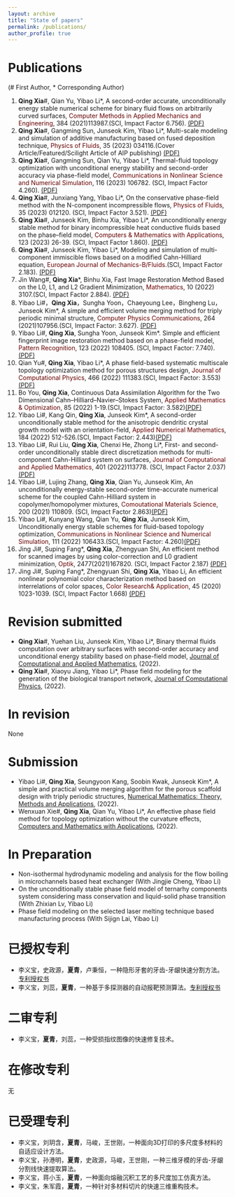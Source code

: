 ```yaml
---
layout: archive
title: "State of papers"
permalink: /publications/
author_profile: true
---
```


Publications
=======
(# First Author, * Corresponding Author)
1. **Qing Xia**#, Qian Yu, Yibao Li*, A second-order accurate, unconditionally energy stable numerical scheme for binary fluid flows on arbitrarily curved surfaces,  <font color="#660000">Computer Methods in Applied Mechanics and Engineering</font>, 384 (2021)113987.(SCI, Impact Factor 6.756). [(PDF)](https://riedel12315.github.io/qingxia.github.io/files/paper3.pdf)
2. **Qing Xia**#, Gangming Sun, Junseok Kim, Yibao Li*, Multi-scale modeling and simulation of additive manufacturing based on fused deposition technique, <font color="#660000">Physics of Fluids</font>, 35 (2023) 034116.(Cover Article/Featured/Scilight Article of AIP publishing) [(PDF)](https://riedel12315.github.io/qingxia.github.io/files/paper17.pdf)
3. **Qing Xia**#, Gangming Sun, Qian Yu, Yibao Li*, Thermal-fluid topology optimization with unconditional energy stability and second-order accuracy via phase-field model, <font color="#660000">Communications in Nonlinear Science and Numerical Simulation</font>, 116 (2023) 106782. (SCI, Impact Factor 4.260). [(PDF)](https://riedel12315.github.io/qingxia.github.io/files/paper12.pdf)
4. **Qing Xia**#, Junxiang Yang, Yibao Li*, On the conservative phase-field method with the N-component incompressible flows, <font color="#660000">Physics of Fluids</font>, 35 (2023) 012120. (SCI, Impact Factor 3.521). [(PDF)](https://riedel12315.github.io/qingxia.github.io/files/paper16.pdf)
5. **Qing Xia**#, Junseok Kim, Binhu Xia, Yibao Li*, An unconditionally energy stable method for binary incompressible heat conductive fluids based on the phase–field model, <font color="#660000">Computers & Mathematics with Applications</font>, 123 (2023) 26-39. (SCI, Impact Factor 1.860). [(PDF)](https://riedel12315.github.io/qingxia.github.io/files/paper13.pdf)
6. **Qing Xia**#, Junseok Kim, Yibao Li*, Modeling and simulation of multi-component immiscible flows based on a modified Cahn-Hilliard equation, <font color="#660000">European Journal of Mechanics-B/Fluids</font>.(SCI, Impact Factor 2.183). [(PDF)](https://riedel12315.github.io/qingxia.github.io/files/paper10.pdf)
7. Jin Wang#, **Qing Xia***, Binhu Xia, Fast Image Restoration Method Based on the L0, L1, and L2 Gradient Minimization, <font color="#660000">Mathematics</font>, 10 (2022) 3107.(SCI, Impact Factor 2.884). [(PDF)](https://riedel12315.github.io/qingxia.github.io/files/paper14.pdf)
8. Yibao Li#，**Qing Xia**，Sungha Yoon，Chaeyoung Lee，Bingheng Lu，Junseok Kim*, A simple and efficient volume merging method for triply periodic minimal structure,   <font color="#660000">Computer Physics Communications</font>, 264  (2021)107956.(SCI, Impact Factor: 3.627). [(PDF)](https://riedel12315.github.io/qingxia.github.io/files/paper2.pdf) 
9. Yibao Li#, **Qing Xia**, Sungha Yoon, Junseok Kim*. Simple and efficient fingerprint image restoration method based on a phase-field model,  <font color="#660000">Pattern Recognition</font>, 123 (2022) 108405.  (SCI, Impact Factor: 7.740). [(PDF)](https://riedel12315.github.io/qingxia.github.io/files/paper7.pdf)
10. Qian Yu#, **Qing Xia**, Yibao Li*, A phase field-based systematic multiscale topology optimization method for porous structures design, <font color="#660000">Journal of Computational Physics</font>, 466 (2022) 111383.(SCI, Impact Factor: 3.553)[(PDF)](https://riedel12315.github.io/qingxia.github.io/files/paper11.pdf)
11. Bo You, **Qing Xia**, Continuous Data Assimilation Algorithm for the Two Dimensional Cahn–Hilliard–Navier–Stokes System, <font color="#660000">Applied Mathematics & Optimization</font>, 85 (2022) 1-19.(SCI, Impact Factor: 3.582)[(PDF)](https://riedel12315.github.io/qingxia.github.io/files/paper9.pdf)
12. Yibao Li#, Kang Qin, **Qing Xia**, Junseok Kim*, A second-order unconditionally stable method for the anisotropic dendritic crystal growth model with an orientation-field, <font color="#660000">Applied Numerical Mathematics</font>, 184 (2022) 512-526.(SCI, Impact Factor: 2.443)[(PDF)](https://riedel12315.github.io/qingxia.github.io/files/paper15.pdf)
13. Yibao Li#, Rui Liu, **Qing Xia**, Chenxi He, Zhong Li*, First- and second-order unconditionally stable direct discretization methods for multi-component Cahn-Hilliard system on surfaces, <font color="#660000">Journal of Computational and Applied Mathematics</font>, 401  (2022)113778.   (SCI, Impact Factor 2.037)[(PDF)](https://riedel12315.github.io/qingxia.github.io/files/paper4.pdf)
14. Yibao Li#, Lujing Zhang, **Qing Xia**, Qian Yu, Junseok Kim, An unconditionally energy-stable second-order time-accurate numerical scheme for the coupled Cahn-Hilliard system in copolymer/homopolymer mixtures, <font color="#660000">Comoutational Materials Science</font>,  200 (2021) 110809.  (SCI, Impact Factor 2.863)[(PDF)](https://riedel12315.github.io/qingxia.github.io/files/paper6.pdf) 
15. Yibao Li#, Kunyang Wang, Qian Yu, **Qing Xia**, Junseok Kim, Unconditionally energy stable schemes for fluid-based topology optimization, <font color="#660000">Communications in Nonlinear Science and Numerical Simulation</font>, 111 (2022) 106433.(SCI, Impact Factor: 4.260)[(PDF)](https://riedel12315.github.io/qingxia.github.io/files/paper8.pdf)
16. Jing Ji#, Suping Fang*, **Qing Xia**, Zhengyuan Shi, An efficient method for scanned images by using color-correction and L0 gradient minimization, <font color="#660000">Optik</font>, 2477(2021)167820. (SCI, Impact Factor 2.187) [(PDF)](https://riedel12315.github.io/qingxia.github.io/files/paper5.pdf)
17. Jing Ji#, Suping Fang*, Zhengyuan Shi, **Qing Xia**, Yibao Li, An efficient nonlinear polynomial color characterization method based on interrelations of color spaces, <font color="#660000">Color Research& Application</font>, 45 (2020) 1023-1039. (SCI, Impact Factor 1.668)  [(PDF)](https://riedel12315.github.io/qingxia.github.io/files/paper1.pdf)

Revision submitted
======
+ **Qing Xia**#, Yuehan Liu, Junseok Kim, Yibao Li*, Binary thermal fluids computation over arbitrary surfaces with second-order accuracy and unconditional energy stability based on phase-field model, [Journal of Computational and Applied Mathematics](https://www.editorialmanager.com/elscam/default2.aspx), (2022).
+ **Qing Xia**#, Xiaoyu Jiang, Yibao Li*, Phase field modeling for the generation of the biological transport network, [Journal of Computational Physics](https://www.editorialmanager.com/jcomp/default2.aspx), (2022).

In revision
======
None

Submission
=====
+ Yibao Li#, **Qing Xia**, Seungyoon Kang, Soobin Kwak, Junseok Kim*, A simple and practical volume merging algorithm for the porous scaffold design with triply periodic structures,  [Numerical Mathematics: Theory, Methods and Applications](https://www.global-sci.org/nmtma), (2022).
+ Wenxuan Xie#, **Qing Xia**, Qian Yu, Yibao Li*, An effective phase field method for topology optimization without the curvature effects, [Computers and Mathematics with Applications](https://www.editorialmanager.com/camwa/default2.aspx), (2022).

In Preparation
=====
+ Non-isothermal hydrodynamic modeling and analysis for the flow  boiling in microchannels based heat exchanger (With Jingjie Cheng, Yibao Li)
+ On the unconditionally stable phase field model of ternarhy components system considering mass conservation and liquid-solid phase transition (With Zhixian Lv, Yibao Li)
+ Phase field modeling on the selected laser melting technique based manufacturing process (With Sijign Lai, Yibao Li)
  
已授权专利
======
+ 李义宝，史政源，**夏青**，卢秉恒，一种隐形牙套的牙齿-牙龈快速分割方法。[专利授权书](https://riedel12315.github.io/qingxia.github.io/files/patent1.pdf)
+ 李义宝，刘蕊，**夏青**，一种基于多探测器的自动报靶预测算法。[专利授权书](https://riedel12315.github.io/qingxia.github.io/files/patent2.pdf)

二审专利
======
+ 李义宝，**夏青**，刘蕊，一种受损指纹图像的快速修复技术。

在修改专利
======
无

已受理专利
======
+ 李义宝，刘玥含，**夏青**，马峻，王世刚，一种面向3D打印的多尺度多材料的自适应设计方法。
+ 李义宝，孙港明，**夏青**，史政源，马峻，王世刚，一种三维牙模的牙齿-牙龈分割线快速提取算法。
+ 李义宝，蒋小玉，**夏青**，一种面向熔融沉积工艺的多尺度加工仿真方法。
+ 李义宝，朱军霞，**夏青**，一种针对多材料切片的快速三维重构技术。
